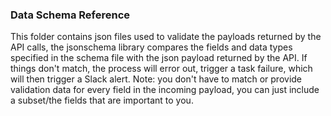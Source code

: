 ### Data Schema Reference

This folder contains json files used to validate the payloads returned by the API calls, the jsonschema library compares the fields and data types specified in the schema file with the json payload returned by the API. If things don't match, the process will error out, trigger a task failure, which will then trigger a Slack alert. Note: you don't have to match or provide validation data for every field in the incoming payload, you can just include a subset/the fields that are important to you. 


